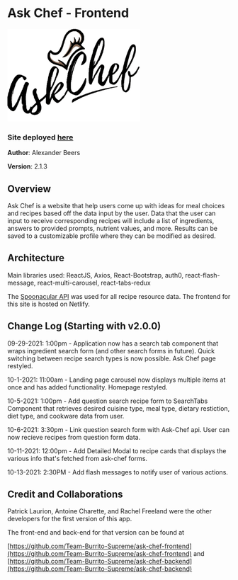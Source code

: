 # Ask Chef - Frontend

<img src="./src/img/ask-chef-logo.png" alt="drawing" width="300"/>

### Site deployed [here]( https://ask-chef.netlify.app)
**Author**: Alexander Beers

**Version**: 2.1.3

## Overview
Ask Chef is a website that help users come up with ideas for meal choices and recipes based off the data input by the user. Data that the user can input to receive corresponding recipes will include a list of ingredients, answers to provided prompts, nutrient values, and more. Results can be saved to a customizable profile where they can be modified as desired.

## Architecture

Main libraries used: ReactJS, Axios, React-Bootstrap, auth0, react-flash-message, react-multi-carousel, react-tabs-redux

The [Spoonacular API](https://spoonacular.com/food-api/docs) was used for all recipe resource data. The frontend for this site is hosted on Netlify. 

## Change Log (Starting with v2.0.0)

09-29-2021: 1:00pm - Application now has a search tab component that wraps ingredient search form (and other search forms in future). Quick switching between recipe search types is now possible. Ask Chef page restyled.

10-1-2021: 11:00am - Landing page carousel now displays multiple items at once and has added functionality. Homepage restyled.

10-5-2021: 1:00pm - Add question search recipe form to SearchTabs Component that retrieves desired cuisine type, meal type, dietary restiction, diet type, and cookware data from user.

10-6-2021: 3:30pm - Link question search form with Ask-Chef api. User can now recieve recipes from question form data.

10-11-2021: 12:00pm - Add Detailed Modal to recipe cards that displays the various info that's fetched from ask-chef forms.

10-13-2021: 2:30PM - Add flash messages to notify user of various actions.
<!-- Use this area to document the iterative changes made to your application as each feature is successfully implemented. Use time stamps. Here's an example:

01-01-2001 4:59pm - Application now has a fully-functional express server, with a GET route for the location resource. -->

## Credit and Collaborations
Patrick Laurion, Antoine Charette, and Rachel Freeland were the other developers for the first version of this app. 

The front-end and back-end for that version can be found at 

[https://github.com/Team-Burrito-Supreme/ask-chef-frontend](https://github.com/Team-Burrito-Supreme/ask-chef-frontend) and [https://github.com/Team-Burrito-Supreme/ask-chef-backend](https://github.com/Team-Burrito-Supreme/ask-chef-backend)
